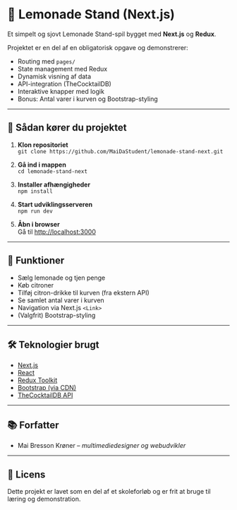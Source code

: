 # 🍋 Lemonade Stand (Next.js)

Et simpelt og sjovt Lemonade Stand-spil bygget med **Next.js** og **Redux**.

Projektet er en del af en obligatorisk opgave og demonstrerer:

- Routing med `pages/`
- State management med Redux
- Dynamisk visning af data
- API-integration (TheCocktailDB)
- Interaktive knapper med logik
- Bonus: Antal varer i kurven og Bootstrap-styling

---

## 🚀 Sådan kører du projektet

1. **Klon repositoriet**  
   `git clone https://github.com/MaiDaStudent/lemonade-stand-next.git`

2. **Gå ind i mappen**  
   `cd lemonade-stand-next`

3. **Installer afhængigheder**  
   `npm install`

4. **Start udviklingsserveren**  
   `npm run dev`

5. **Åbn i browser**  
   Gå til [http://localhost:3000](http://localhost:3000)

---

## 🧠 Funktioner

- Sælg lemonade og tjen penge
- Køb citroner
- Tilføj citron-drikke til kurven (fra ekstern API)
- Se samlet antal varer i kurven
- Navigation via Next.js `<Link>`
- (Valgfrit) Bootstrap-styling

---

## 🛠 Teknologier brugt

- [Next.js](https://nextjs.org/)
- [React](https://reactjs.org/)
- [Redux Toolkit](https://redux-toolkit.js.org/)
- [Bootstrap (via CDN)](https://getbootstrap.com/)
- [TheCocktailDB API](https://www.thecocktaildb.com/)

---

## 📚 Forfatter

- Mai Bresson Krøner – *multimediedesigner og webudvikler*

---

## 📎 Licens

Dette projekt er lavet som en del af et skoleforløb og er frit at bruge til læring og demonstration.